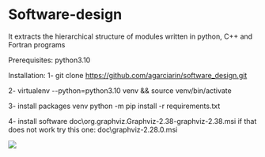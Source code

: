 # Software-design
It extracts the hierarchical structure of modules written in python, C++ and Fortran programs 

Prerequisites:
python3.10

Installation:
1- git clone https://github.com/agarciarin/software_design.git

2- virtualenv --python=python3.10 venv && source venv/bin/activate

3- install packages  venv python -m pip install -r requirements.txt

4- install software doc\org.graphviz.Graphviz-2.38-graphviz-2.38.msi
if that does not work try this one: doc\graphviz-2.28.0.msi
    



![](/doc/graphs/AtenTTo_modules.png)
